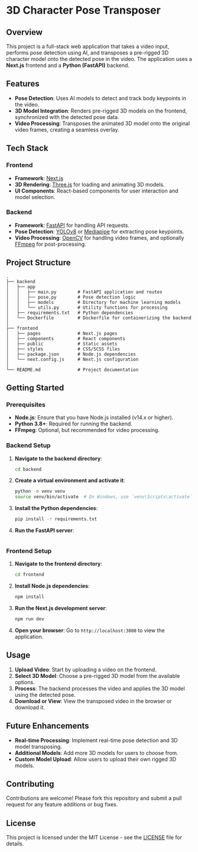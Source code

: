 
# 3D Character Pose Transposer

## Overview

This project is a full-stack web application that takes a video input, performs pose detection using AI, and transposes a pre-rigged 3D character model onto the detected pose in the video. The application uses a **Next.js** frontend and a **Python (FastAPI)** backend.

## Features

- **Pose Detection**: Uses AI models to detect and track body keypoints in the video.
- **3D Model Integration**: Renders pre-rigged 3D models on the frontend, synchronized with the detected pose data.
- **Video Processing**: Transposes the animated 3D model onto the original video frames, creating a seamless overlay.

## Tech Stack

### Frontend
- **Framework**: [Next.js](https://nextjs.org/)
- **3D Rendering**: [Three.js](https://threejs.org/) for loading and animating 3D models.
- **UI Components**: React-based components for user interaction and model selection.

### Backend
- **Framework**: [FastAPI](https://fastapi.tiangolo.com/) for handling API requests.
- **Pose Detection**: [YOLOv8](https://github.com/ultralytics/yolov5) or [Mediapipe](https://google.github.io/mediapipe/) for extracting pose keypoints.
- **Video Processing**: [OpenCV](https://opencv.org/) for handling video frames, and optionally [FFmpeg](https://ffmpeg.org/) for post-processing.

## Project Structure

```
.
├── backend
│   ├── app
│   │   ├── main.py        # FastAPI application and routes
│   │   ├── pose.py        # Pose detection logic
│   │   ├── models         # Directory for machine learning models
│   │   └── utils.py       # Utility functions for processing
│   ├── requirements.txt   # Python dependencies
│   └── Dockerfile         # Dockerfile for containerizing the backend
│
├── frontend
│   ├── pages              # Next.js pages
│   ├── components         # React components
│   ├── public             # Static assets
│   ├── styles             # CSS/SCSS files
│   ├── package.json       # Node.js dependencies
│   └── next.config.js     # Next.js configuration
│
└── README.md              # Project documentation
```

## Getting Started

### Prerequisites

- **Node.js**: Ensure that you have Node.js installed (v14.x or higher).
- **Python 3.8+**: Required for running the backend.
- **FFmpeg**: Optional, but recommended for video processing.

### Backend Setup

1. **Navigate to the backend directory**:
   ```bash
   cd backend
   ```

2. **Create a virtual environment and activate it**:
   ```bash
   python -m venv venv
   source venv/bin/activate  # On Windows, use `venv\Scripts\activate`
   ```

3. **Install the Python dependencies**:
   ```bash
   pip install -r requirements.txt
   ```

4. **Run the FastAPI server**:
   ```bash
   ```

### Frontend Setup

1. **Navigate to the frontend directory**:
   ```bash
   cd frontend
   ```

2. **Install Node.js dependencies**:
   ```bash
   npm install
   ```

3. **Run the Next.js development server**:
   ```bash
   npm run dev
   ```

4. **Open your browser**: Go to `http://localhost:3000` to view the application.

## Usage

1. **Upload Video**: Start by uploading a video on the frontend.
2. **Select 3D Model**: Choose a pre-rigged 3D model from the available options.
3. **Process**: The backend processes the video and applies the 3D model using the detected pose.
4. **Download or View**: View the transposed video in the browser or download it.

## Future Enhancements

- **Real-time Processing**: Implement real-time pose detection and 3D model transposing.
- **Additional Models**: Add more 3D models for users to choose from.
- **Custom Model Upload**: Allow users to upload their own rigged 3D models.

## Contributing

Contributions are welcome! Please fork this repository and submit a pull request for any feature additions or bug fixes.

## License

This project is licensed under the MIT License - see the [LICENSE](LICENSE) file for details.
